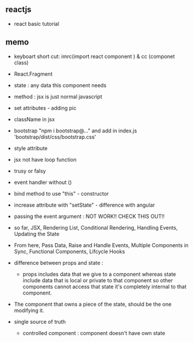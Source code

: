 ## reactjs

- react basic tutorial

## memo

- keyboart short cut: imrc(import react component ) & cc (componet class)
- React.Fragment
- state : any data this component needs
- method : jsx is just normal javascript
- set attributes - adding pic
- className in jsx
- bootstrap "npm i bootstrap@..." and add in index.js 'bootstrap/dist/css/bootstrap.css'
- style attribute
- jsx not have loop function
- trusy or falsy
- event handler without ()
- bind method to use "this" - constructor
- increase attribute with "setState" - difference with angular
- passing the event argument : NOT WORK!! CHECK THIS OUT!!

- so far, JSX, Rendering List, Conditional Rendering, Handling Events, Updating the State

- From here, Pass Data, Raise and Handle Events, Multiple Components in Sync, Functional Components, Lifcycle Hooks

- difference between props and state :

  - props includes data that we give to a component whereas state include data that is local or private to that component so other components cannot access that state it's completely internal to that component.

- The component that owns a piece of the state, should be the one modifying it.
- single source of truth
  - controlled component : component doesn't have own state
